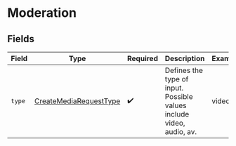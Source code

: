 # Moderation


## Fields

| Field                                                                       | Type                                                                        | Required                                                                    | Description                                                                 | Example                                                                     |
| --------------------------------------------------------------------------- | --------------------------------------------------------------------------- | --------------------------------------------------------------------------- | --------------------------------------------------------------------------- | --------------------------------------------------------------------------- |
| `type`                                                                      | [CreateMediaRequestType](../../models/components/CreateMediaRequestType.md) | :heavy_check_mark:                                                          | Defines the type of input. Possible values include video, audio, av.<br/>   | video                                                                       |